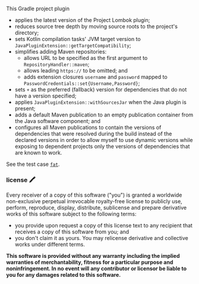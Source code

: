 This Gradle project plugin
- applies the latest version of the Project Lombok plugin;
- reduces source tree depth by moving source roots to the project's directory;
- sets Kotlin compilation tasks' JVM target version to `JavaPluginExtension::getTargetCompatibility`;
- simplifies adding Maven repositories:
  - allows URL to be specified as the first argument to `RepositoryHandler::maven`;
  - allows leading `https://` to be omitted; and
  - adds extension closures `username` and `password` mapped to `PasswordCredentials::set{Username,Password}`;
- sets `+` as the preferred (fallback) version for dependencies that do not have a version specified;
- applies `JavaPluginExtension::withSourcesJar` when the Java plugin is present;
- adds a default Maven publication to an empty publication container from the Java software component; and
- configures all Maven publications to contain the versions of dependencies that were resolved during the build
instead of the declared versions in order to allow myself to use dynamic versions
while exposing to dependent projects only the versions of dependencies that are known to work.

See the test case [`fat`](test/cases/fat/build.gradle).

### license :crayon:
Every receiver of a copy of this software ("you") is granted a worldwide non-exclusive perpetual irrevocable royalty-free license
to publicly use, perform, reproduce, display, distribute, sublicense and prepare derivative works of this software subject to the following terms:
- you provide upon request a copy of this license text to any recipient that receives a copy of this software from you; and
- you don't claim it as yours.
You may relicense derivative and collective works under different terms.

**This software is provided without any warranty including the implied warranties of merchantability, fitness for a particular purpose and noninfringement.
In no event will any contributor or licensor be liable to you for any damages related to this software.**
